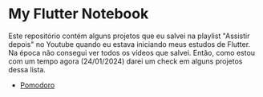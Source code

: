 # My Flutter Notebook
Este repositório contém alguns projetos que eu salvei na playlist "Assistir depois" no Youtube quando eu estava iniciando meus estudos de Flutter. Na época não consegui ver todos os vídeos que salvei. Então, como estou com um tempo agora (24/01/2024) darei um check em alguns projetos dessa lista.

- [Pomodoro](./pomodoro)
